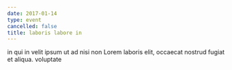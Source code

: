 ```yaml
---
date: 2017-01-14
type: event
cancelled: false
title: laboris labore in
---
```

in qui in velit ipsum ut ad nisi non Lorem laboris elit, occaecat nostrud fugiat et aliqua. voluptate